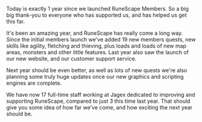 Today is exactly 1 year since we launched RuneScape Members. So a big big thank-you to everyone who has supported us, and has helped us get this far.

It's been an amazing year, and RuneScape has really come a long way. Since the initial members launch we've added 19 new members quests, new skills like agility, fletching and thieving, plus loads and loads of new map areas, monsters and other little features. Last year also saw the launch of our new website, and our customer support service.

Next year should be even better, as well as lots of new quests we're also planning some truly huge updates once our new graphics and scripting engines are complete.

We have now 17 full-time staff working at Jagex dedicated to improving and supporting RuneScape, compared to just 3 this time last year. That should give you some idea of how far we've come, and how exciting the next year should be.
